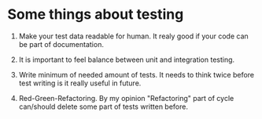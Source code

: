 # Some things about testing

1. Make your test data readable for human.
  It realy good if your code can be part of documentation.

2. It is important to feel balance between unit and integration testing.
3. Write minimum of needed amount of tests. It needs to think twice before test writing is it really useful in future.

4. Red-Green-Refactoring. By my opinion "Refactoring" part of cycle can/should delete some part of tests written before.
